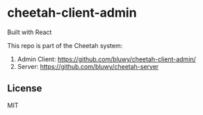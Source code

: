 # cheetah-client-admin

Built with React

This repo is part of the Cheetah system:

1. Admin Client: https://github.com/bluwy/cheetah-client-admin/
2. Server: https://github.com/bluwy/cheetah-server

## License

MIT
